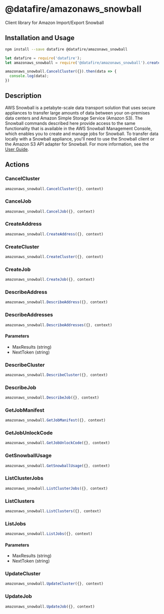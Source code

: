 # @datafire/amazonaws_snowball

Client library for Amazon Import/Export Snowball

## Installation and Usage
```bash
npm install --save datafire @datafire/amazonaws_snowball
```

```js
let datafire = require('datafire');
let amazonaws_snowball = require('@datafire/amazonaws_snowball').create();

amazonaws_snowball.CancelCluster({}).then(data => {
  console.log(data);
})
```

## Description
AWS Snowball is a petabyte-scale data transport solution that uses secure appliances to transfer large amounts of data between your on-premises data centers and Amazon Simple Storage Service (Amazon S3). The Snowball commands described here provide access to the same functionality that is available in the AWS Snowball Management Console, which enables you to create and manage jobs for Snowball. To transfer data locally with a Snowball appliance, you'll need to use the Snowball client or the Amazon S3 API adapter for Snowball. For more information, see the <a href="http://docs.aws.amazon.com/AWSImportExport/latest/ug/api-reference.html">User Guide</a>.

## Actions
### CancelCluster



```js
amazonaws_snowball.CancelCluster({}, context)
```


### CancelJob



```js
amazonaws_snowball.CancelJob({}, context)
```


### CreateAddress



```js
amazonaws_snowball.CreateAddress({}, context)
```


### CreateCluster



```js
amazonaws_snowball.CreateCluster({}, context)
```


### CreateJob



```js
amazonaws_snowball.CreateJob({}, context)
```


### DescribeAddress



```js
amazonaws_snowball.DescribeAddress({}, context)
```


### DescribeAddresses



```js
amazonaws_snowball.DescribeAddresses({}, context)
```

#### Parameters
* MaxResults (string)
* NextToken (string)

### DescribeCluster



```js
amazonaws_snowball.DescribeCluster({}, context)
```


### DescribeJob



```js
amazonaws_snowball.DescribeJob({}, context)
```


### GetJobManifest



```js
amazonaws_snowball.GetJobManifest({}, context)
```


### GetJobUnlockCode



```js
amazonaws_snowball.GetJobUnlockCode({}, context)
```


### GetSnowballUsage



```js
amazonaws_snowball.GetSnowballUsage({}, context)
```


### ListClusterJobs



```js
amazonaws_snowball.ListClusterJobs({}, context)
```


### ListClusters



```js
amazonaws_snowball.ListClusters({}, context)
```


### ListJobs



```js
amazonaws_snowball.ListJobs({}, context)
```

#### Parameters
* MaxResults (string)
* NextToken (string)

### UpdateCluster



```js
amazonaws_snowball.UpdateCluster({}, context)
```


### UpdateJob



```js
amazonaws_snowball.UpdateJob({}, context)
```


